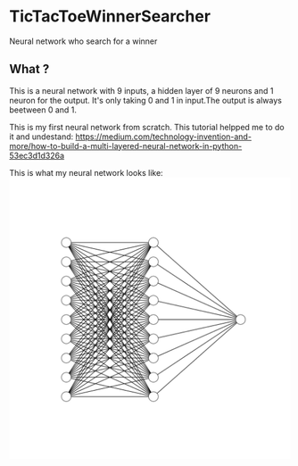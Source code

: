 # TicTacToeWinnerSearcher
Neural network who search for a winner 

## What ?
This is a neural network with 9 inputs, a hidden layer of 9 neurons and 1 neuron for the output. It's only taking 0 and 1 in input.The output is always beetween 0 and 1.

This is my first neural network from scratch. This tutorial helpped me to do it and undestand: https://medium.com/technology-invention-and-more/how-to-build-a-multi-layered-neural-network-in-python-53ec3d1d326a

This is what my neural network looks like:
![alt text](neuralNetwork.png "my neural network")
